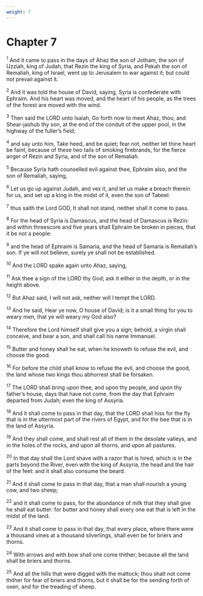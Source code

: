 ```yaml
---
weight: 7
---
```


# Chapter 7

<sup>1</sup> And it came to pass in the days of Ahaz the son of Jotham, the son of Uzziah, king of Judah, that Rezin the king of Syria, and Pekah the son of Remaliah, king of Israel, went up to Jerusalem to war against it; but could not prevail against it. 

<sup>2</sup> And it was told the house of David, saying, Syria is confederate with Ephraim. And his heart was moved, and the heart of his people, as the trees of the forest are moved with the wind. 

<sup>3</sup> Then said the LORD unto Isaiah, Go forth now to meet Ahaz, thou, and Shear-jashub thy son, at the end of the conduit of the upper pool, in the highway of the fuller’s field; 

<sup>4</sup> and say unto him, Take heed, and be quiet; fear not, neither let thine heart be faint, because of these two tails of smoking firebrands, for the fierce anger of Rezin and Syria, and of the son of Remaliah. 

<sup>5</sup> Because Syria hath counselled evil against thee, Ephraim also, and the son of Remaliah, saying, 

<sup>6</sup> Let us go up against Judah, and vex it, and let us make a breach therein for us, and set up a king in the midst of it, even the son of Tabeel: 

<sup>7</sup> thus saith the Lord GOD, It shall not stand, neither shall it come to pass. 

<sup>8</sup> For the head of Syria is Damascus, and the head of Damascus is Rezin: and within threescore and five years shall Ephraim be broken in pieces, that it be not a people: 

<sup>9</sup> and the head of Ephraim is Samaria, and the head of Samaria is Remaliah’s son. If ye will not believe, surely ye shall not be established. 

<sup>10</sup> And the LORD spake again unto Ahaz, saying, 

<sup>11</sup> Ask thee a sign of the LORD thy God; ask it either in the depth, or in the height above. 

<sup>12</sup> But Ahaz said, I will not ask, neither will I tempt the LORD. 

<sup>13</sup> And he said, Hear ye now, O house of David; is it a small thing for you to weary men, that ye will weary my God also? 

<sup>14</sup> Therefore the Lord himself shall give you a sign; behold, a virgin shall conceive, and bear a son, and shall call his name Immanuel. 

<sup>15</sup> Butter and honey shall he eat, when he knoweth to refuse the evil, and choose the good. 

<sup>16</sup> For before the child shall know to refuse the evil, and choose the good, the land whose two kings thou abhorrest shall be forsaken. 

<sup>17</sup> The LORD shall bring upon thee, and upon thy people, and upon thy father’s house, days that have not come, from the day that Ephraim departed from Judah; even the king of Assyria. 

<sup>18</sup> And it shall come to pass in that day, that the LORD shall hiss for the fly that is in the uttermost part of the rivers of Egypt, and for the bee that is in the land of Assyria. 

<sup>19</sup> And they shall come, and shall rest all of them in the desolate valleys, and in the holes of the rocks, and upon all thorns, and upon all pastures. 

<sup>20</sup> In that day shall the Lord shave with a razor that is hired, which is in the parts beyond the River, even with the king of Assyria, the head and the hair of the feet: and it shall also consume the beard. 

<sup>21</sup> And it shall come to pass in that day, that a man shall nourish a young cow, and two sheep; 

<sup>22</sup> and it shall come to pass, for the abundance of milk that they shall give he shall eat butter: for butter and honey shall every one eat that is left in the midst of the land. 

<sup>23</sup> And it shall come to pass in that day, that every place, where there were a thousand vines at a thousand silverlings, shall even be for briers and thorns. 

<sup>24</sup> With arrows and with bow shall one come thither; because all the land shall be briers and thorns. 

<sup>25</sup> And all the hills that were digged with the mattock; thou shalt not come thither for fear of briers and thorns, but it shall be for the sending forth of oxen, and for the treading of sheep. 


